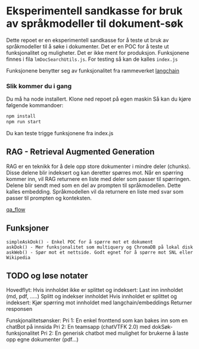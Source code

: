 # Eksperimentell sandkasse for bruk av språkmodeller til dokument-søk

Dette repoet er en eksperimentell sandkasse for å teste ut bruk av språkmodeller til å søke i dokumenter. Det er en POC for å teste ut funksjonalitet og muligheter. Det er ikke ment for produksjon. Funksjonene finnes i fila ```lmDocSearchUtils.js```. For testing så kan de kalles ```index.js```

Funksjonene benytter seg av funksjonalitet fra rammeverket [langchain](https://js.langchain.com/docs/get_started/introduction)

### Slik kommer du i gang

Du må ha node installert. Klone ned repoet på egen maskin Så kan du kjøre følgende kommandoer:
```bash
npm install
npm run start
```

Du kan teste trigge funksjonene fra index.js

## RAG - Retrieval Augmented Generation

RAG er en teknikk for å dele opp store dokumenter i mindre deler (chunks). Disse delene blir indeksert og kan deretter spørres mot. Når en spørring kommer inn, vil RAG returnere en liste med deler som passer til spørringen. Delene blir sendt med som en del av prompten til språkmodellen. Dette kalles embedding. Språkmodellen vil da returnere en liste med svar som passer til prompten og konteksten.

[qa_flow](./img/qa_flow.jpeg)

## Funksjoner
    simpleAskDok() - Enkel POC for å spørre mot et dokument
    askDok() - Mer funksjonalitet som multiquery og ChromaDB på lokal disk
    askWeb() - Spør mot et nettside. Godt egnet for å spørre mot SNL eller Wikipedia

## TODO og løse notater
Hovedflyt:
    Hvis innholdet ikke er splittet og indeksert:
        Last inn innholdet (md, pdf, .....)
        Splitt og indekser innholdet
    Hvis innholdet er splittet og indeksert:
        Kjør spørring mot innholdet med langchain/embeddings
    Returner responsen

Funskjonalitetsønsker:
Pri 1: En enkel fronttend som kan bakes inn som en chatBot på innsida
Pri 2: En teamsapp (chatVTFK 2.0) med dokSøk-funksjonalitet
Pri 2: En generisk chatbot med mulighet for brukerne å laste opp egne dokumenter (pdf...)
